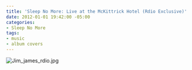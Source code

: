 ```yaml
---
title: 'Sleep No More: Live at the McKittrick Hotel (Rdio Exclusive)'
date: 2012-01-01 19:42:00 -05:00
categories:
- Sleep No More
tags:
- music
- album covers
---
```


![Jim_james_rdio.jpg](/uploads/Jim_james_rdio.jpg)